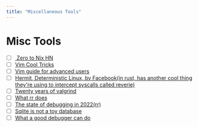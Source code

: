 ```yaml
---
title: "Miscellaneous Tools"
---
```


# Misc Tools

-   [ ] [ Zero to Nix ](https://determinate.systems/posts/zero-to-nix) [HN](https://lobste.rs/s/kf3xym/introducing_zero_nix) 
-   [ ] [Vim Cool Tricks ](https://stackoverflow.com/questions/726894/what-are-the-dark-corners-of-vim-your-mom-never-told-you-about)
-   [ ] [Vim guide for advanced users](https://news.ycombinator.com/item?id=33811705)
-   [ ] [Hermit, Deterministic Linux, by Facebook(in rust, has another cool thing they're using to intercept syscalls called reverie)](https://news.ycombinator.com/item?id=33708867)
-   [ ] [Twenty years of valgrind](https://news.ycombinator.com/item?id=32245136)
-   [ ] [What rr does](https://news.ycombinator.com/item?id=31617600)
-   [ ] [The state of debugging in 2022(rr)](https://youtu.be/yCK0-vWmAsk)
-   [ ] [Sqlite is not a toy database](https://antonz.org/sqlite-is-not-a-toy-database/)
-   [ ] [What a good debugger can do](https://news.ycombinator.com/item?id=35092998)

